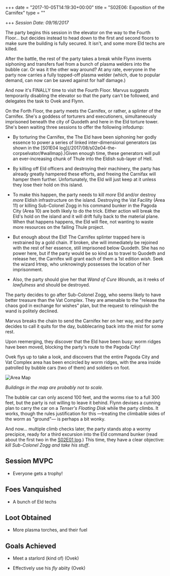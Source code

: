 +++
date = "2017-10-05T14:19:30+00:00"
title = "S02E06: Exposition of the Carnifex"
type = ""

+++
*Session Date: 09/16/2017*

The party begins this session in the elevator on the way to the Fourth Floor... but decides instead to head down to the first and second floors to make sure the building is fully secured. It isn't, and some more Eld techs are killed.

<!--more-->

After the battle, the rest of the party takes a break while Flynn invents siphoning and transfers fuel from a bunch of plasma welders into the bubble car. Or was it the other way around? At any rate, everyone in the party now carries a fully topped-off plasma welder (which, due to popular demand, can now can be saved against for half damage.)

And now it's FINALLY time to visit the Fourth Floor. Marvus suggests temporarily disabling the elevator so that the party can't be followed, and delegates the task to Ovek and Flynn.

On the Forth Floor, the party meets the Carnifex, or rather, a splinter of the Carnifex. She's a goddess of torturers and executioners, simultaneously imprisoned beneath the city of Quodeth and here in the Eld torture tower. She's been waiting three sessions to offer the following infodump:

*  By torturing the Carnifex, the The Eld have been siphoning her godly essence to power a series of linked inter-dimensional generators (as shown in the [S01E04 log]{/2017/08/s02e04-the-corpselvator/#wallmap}.)Given enough time, these generators will pull an ever-increasing chunk of Thule into the Eldish sub-layer of Hell. 

* By killing off Eld officers and destroying their machinery, the party has already greatly hampered these efforts, and freeing the Carnifax will hamper them further. Unfortunately, the Eld will just keep at it unless they lose their hold on this island. 

* To make this happen, the party needs to kill _more_ Eld and/or destroy _more_ Eldish infrastructure on the island.  Destroying the Vat Facility (Area 11) or killing Sub-Colonel Zogg in his command bunker in the Pagoda City (Area 10) are both likely to do the trick. Either action will break the Eld's hold on the island and it will drift fully back to the material plane. When that happens happens, the Eld will flee, not wanting to waste more resources on the failing Thule project.


* But enough about the Eld! The Carnifex splinter trapped here is restrained by a gold chain. If broken, she will immediately be rejoined with the rest of her essence, still imprisoned below Quodeth. She has no power here, but if the party would be so kind as to travel to Quodeth and release her, the Carnifex will grant each of them a 1st edition *wish*. Seek the wizard Irtrep, who unknowingly possesses the location of her imprisonment.

* Also, the party should give her that *Wand of Cure Wounds*, as it reeks of *lawfulness* and should be destroyed.

The party decides to go after Sub-Colonel Zogg, who seems likely to have better treasure than the Vat Complex. They are amenable to the "release the chaos god in exchange for wishes" plan, but the request to relinquish the wand is politely declined.

Marvus breaks the chain to send the Carnifex her on her way, and the party decides to call it quits for the day, bubblecaring back into the mist for some rest. 

Upon reemerging, they discover that the Eld have been busy: worm ridges have been moved, blocking the party's route to the Pagoda City!

Ovek flys up to take a look, and discovers that the entire Pagoda City and Vat Complex area has been encircled by worm ridges, with the area inside patrolled by bubble cars (two of them) and soldiers on foot.

![Area Map](/uploads/session_6_map.png)

_Buildings in the map are probably not to scale._

The bubble car can only ascend 100 feet, and the worms rise to a full 300 feet, but the party is not willing to leave it behind. Flynn devises a cunning plan to carry the car on a _Tenser's Floating Disk_ while the party climbs. It works, though the rules justification for this &mdash;treating the climbable sides of the worm as "ground"&mdash; is perhaps a bit wonky.

And now... multiple climb checks later, the party stands atop a wormy precipice, ready for a third excursion into the Eld command bunker (read about the first two in the [S02E01 log](/2017/04/s02e01-city-of-the-eld/#area10).) This time, they have a clear objective: *kill Sub-Colonel Zogg and take his stuff*. 

## Session MVPC

* Everyone gets a trophy!

## Foes Vanquished

* A bunch of Eld techs

## Loot Obtained

* More plasma torches, and their fuel

## Goals Achieved

* Meet a starlord (kind of) (Ovek)

* Effectively use his *fly* abiity (Ovek)
